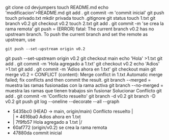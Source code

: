 git clone
cd devjumpers
touch README.md
echo 'modificacion'>README.md
git add .
git commit -m 'commit inicial'
git push
touch privado.txt
mkdir privada
touch .gitignore
git status
touch 1.txt
git branch v0.2
git checkout v0.2
touch 2.txt
git add .
git commit -m 'se crea la rama remota'
git push = (ERROR) fatal: The current branch v0.2 has no upstream branch.
To push the current branch and set the remote as upstream, use

    git push --set-upstream origin v0.2

git push --set-upstream origin v0.2
git checkout main
echo 'Hola' >1.txt
git add .
git commit -m 'Hola agregado a 1.txt'
git checkout v0.2
echo 'Adios' >1.txt
git add .
git commit -m 'Adios ahora en 1.txt'
git checkout main
git merge v0.2 = CONFLICT (content): Merge conflict in 1.txt
Automatic merge failed; fix conflicts and then commit the result.
git branch --merged = muestra las ramas fusionadas con la rama activa
git branch --no-merged = muestra las ramas que tienen trabajos sin fusionar
Solucionar Conflicto
git add .
git commit -m 'Conflicto resuelto'
git branch -d v0.2
git branch -D v0.2
git push
git log --oneline --decorate --all --graph

*   5435bc0 (HEAD -> main, origin/main) Conflicto resuelto
|\
| * 4616ba0 Adios ahora en 1.txt
* | 7f9fb57 Hola agregado a 1.txt
|/
* 60af772 (origin/v0.2) se crea la rama remota
* 47880da commit inicial
